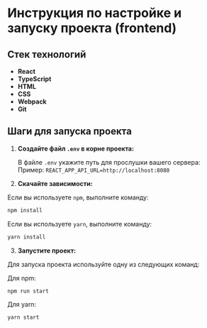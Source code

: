 # Инструкция по настройке и запуску проекта (frontend)

## Стек технологий

- **React**
- **TypeScript**
- **HTML**
- **CSS**
- **Webpack**
- **Git**

## Шаги для запуска проекта

1. **Создайте файл `.env` в корне проекта:**

   В файле `.env` укажите путь для прослушки вашего сервера:  
   Пример: `REACT_APP_API_URL=http://localhost:8080`

2. **Скачайте зависимости:**

Если вы используете `npm`, выполните команду:

```bash
npm install
```

Если вы используете `yarn`, выполните команду:

```bash
yarn install
```

3. **Запустите проект:**

Для запуска проекта используйте одну из следующих команд:

Для npm:

```bash
npm run start
```

Для yarn:

```bash
yarn start
```
